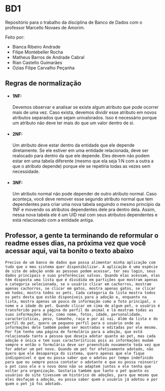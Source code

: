 # BD1
Repositório para o trabalho da disciplina de Banco de Dados com o professor Marcello Novaes de Amorim.

Feito por:
  - Bianca Ribeiro Andrade
  - Filipe Montebeller Rocha
  - Matheus Barros de Andrade Cabral
  - Rian Castello Guimarães
  - Ozias Filipe Carvalho Peçanha
  

## Regras de normalização
* #### 1NF:
    Devemos observar e analisar se existe algum atributo que pode ocorrer mais de uma vez. Caso exista, devemos dividir esse atributo em novos atributos separados que sejam univalorados. Isso é necessário porque um atributo não deve ter mais do que um valor dentro de si.
    
* #### 2NF:
    Um atributo deve estar dentro da entidade que ele depende diretamente. Se ele estiver em uma entidade relacionada, deve ser realocado para dentro da que ele depende. Eles devem não podem estar em uma tabela diferente (mesmo que ela seja 1:N com a outra a que o atributo depende) porque ele se repetiria todas as vezes sem necessidade.
    
* #### 3NF:
    Um atributo normal não pode depender de outro atributo normal. Caso aconteça, você deve remover esse segundo atributo normal que tem dependentes para criar uma nova tabela seguindo o mesmo princípio da 1NF e movendo os atributos dependentes dele pra dentro dela. Assim, nessa nova tabela ele é um UID real com seus atributos dependentes e está relacionado com a entidade antiga.



## Professor, a gente ta terminando de reformular o readme esses dias, na próxima vez que você acessar aqui, vai ta bonito o texto abaixo

```
Preciso de um banco de dados que possa alimentar minha aplicação com tudo que o meu sistema quer disponibilizar. A aplicação é uma espécie de site de adoção onde as pessoas podem acessar, ter seu login, seus dados principais e suas preferências salvas. Quando elas acessam, elas têm disposta uma lista que é dividida em partições que mostram apenas a categoria selecionada, se o usuário clicar em cachorros, mostram apenas cachorros, se clicar em gatos, mostra apenas gatos, se clicar em todos, mostra todos os pets. Cada categoria da lista mostra todos os pets desta que estão disponíveis para a adoção e, enquanto na lista, mostra apenas um pouco de informação como a foto principal, o nome e a idade do pet. Quando clicar em cima de algum pet, o usuário é transferido para a página do perfil do animal e lá mostram todas as suas informações dele, como nome, fotos, idade, personalidade, características, peso, tamanho, raça e por aí vai. Além da lista e do perfil do pet, quero um pequeno perfil para o usuário onde as informações dele também podem ser mostradas e editadas por ele mesmo. Por fim tenho uma página de formulário para a adoção, que está relacionada tanto a pessoa que deseja adotar quanto ao pet, mas cada adoção é única e tem suas características pois as informações mudam sempre e então o formulário deve ser preenchido novamente toda vez que for adotar um pet novo. Quando um pet for efetivamente adotado, não quero que ele desapareça do sistema, quero apenas que ele fique indisponível e que eu possa saber que o adotou por tempo indefinido para que eu sempre possa contatar o adotante e que eu possa reinserir o pet caso ele e o novo dono não se adaptem juntos e ele tenha que voltar pra organização. Gostaria também que tanto o pet quanto os usuários do site tivessem um histórico de adoções, para que mesmo que eles desfaçam a adoção, eu possa saber quem o usuário já adotou e por quem o pet já foi adotado.
```
